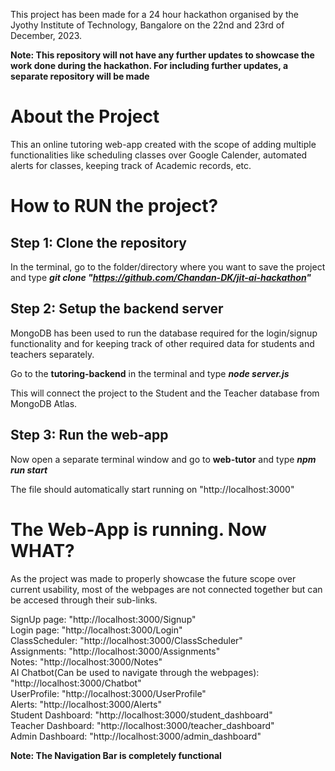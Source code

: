 This project has been made for a 24 hour hackathon organised by the Jyothy Institute of Technology, Bangalore on the 22nd and 23rd of December, 2023. 

**Note: This repository will not have any further updates to showcase the work done during the hackathon. For including further updates, a separate repository will be made**

# About the Project

This an online tutoring web-app created with the scope of adding multiple functionalities like scheduling classes over Google Calender, automated alerts for classes, keeping track of Academic records, etc. 

# How to RUN the project?

## Step 1: Clone the repository

In the terminal, go to the folder/directory where you want to save the project and type ***git clone "https://github.com/Chandan-DK/jit-ai-hackathon"***

## Step 2: Setup the backend server

MongoDB has been used to run the database required for the login/signup functionality and for keeping track of other required data for students and teachers separately. 

Go to the **tutoring-backend** in the terminal and type ***node server.js***

This will connect the project to the Student and the Teacher database from MongoDB Atlas.

## Step 3: Run the web-app

Now open a separate terminal window and go to **web-tutor** and type ***npm run start***

The file should automatically start running on "http://localhost:3000"

# The Web-App is running. Now WHAT?

As the project was made to properly showcase the future scope over current usability, most of the webpages are not connected together but can be accesed through their sub-links.

SignUp page: "http://localhost:3000/Signup"     
Login page: "http://localhost:3000/Login"      
ClassScheduler: "http://localhost:3000/ClassScheduler"      
Assignments: "http://localhost:3000/Assignments"       
Notes: "http://localhost:3000/Notes"       
AI Chatbot(Can be used to navigate through the webpages): "http://localhost:3000/Chatbot"      
UserProfile: "http://localhost:3000/UserProfile"      
Alerts: "http://localhost:3000/Alerts"       
Student Dashboard: "http://localhost:3000/student_dashboard"       
Teacher Dashboard: "http://localhost:3000/teacher_dashboard"      
Admin Dashboard: "http://localhost:3000/admin_dashboard"     

**Note: The Navigation Bar is completely functional**

